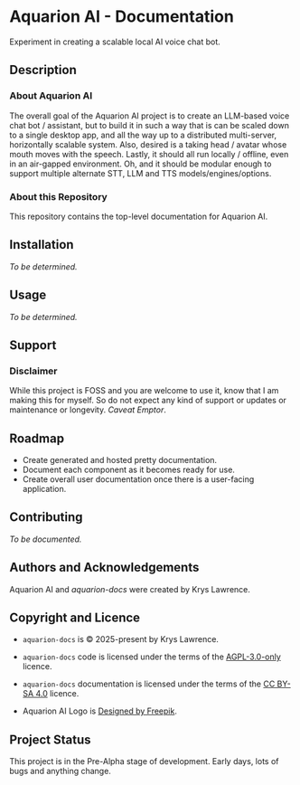 <!--
    SPDX-FileCopyrightText: 2025-present Krys Lawrence <aquarion.5.krystopher@spamgourmet.org>
    SPDX-License-Identifier: CC-BY-SA-4.0
-->

<!--
    aquarion-docs documentation © 2025-present by Krys Lawrence is licensed under
    Creative Commons Attribution-ShareAlike 4.0 International. To view a copy of this
    license, visit <https://creativecommons.org/licenses/by-sa/4.0/>
-->

# Aquarion AI - Documentation

Experiment in creating a scalable local AI voice chat bot.

<!-- --8<-- [start:description] -->

## Description

### About Aquarion AI

The overall goal of the Aquarion AI project is to create an LLM-based voice chat bot /
assistant, but to build it in such a way that is can be scaled down to a single desktop
app, and all the way up to a distributed multi-server, horizontally scalable system.
Also, desired is a taking head / avatar whose mouth moves with the speech.  Lastly, it
should all run locally / offline, even in an air-gapped environment.  Oh, and it should
be modular enough to support multiple alternate STT, LLM and TTS models/engines/options.

### About this Repository

This repository contains the top-level documentation for Aquarion AI.

<!-- --8<-- [end:description] -->

## Installation

*To be determined.*

## Usage

*To be determined.*

## Support

<!-- --8<-- [start:disclaimer] -->

### Disclaimer

While this project is FOSS and you are welcome to use it, know that I am making this for
myself. So do not expect any kind of support or updates or maintenance or longevity.
*Caveat Emptor*.

<!-- --8<-- [end:disclaimer] -->

## Roadmap

- Create generated and hosted pretty documentation.
- Document each component as it becomes ready for use.
- Create overall user documentation once there is a user-facing application.

## Contributing

*To be documented.*

<!-- --8<-- [start:legal] -->

## Authors and Acknowledgements

Aquarion AI and *aquarion-docs* were created by Krys Lawrence.

## Copyright and Licence

- `aquarion-docs` is © 2025-present by Krys Lawrence.

- `aquarion-docs` code is licensed under the terms of the
  [AGPL-3.0-only](https://www.gnu.org/licenses/agpl-3.0.en.html#license-text) licence.

- `aquarion-docs` documentation is licensed under the terms of the
  [CC BY-SA 4.0](https://creativecommons.org/licenses/by-sa/4.0/) licence.

- Aquarion AI Logo is [Designed by Freepik](http://www.freepik.com/).

<!-- --8<-- [end:legal] -->

## Project Status

This project is in the Pre-Alpha stage of development.  Early days, lots of bugs and
anything change.
